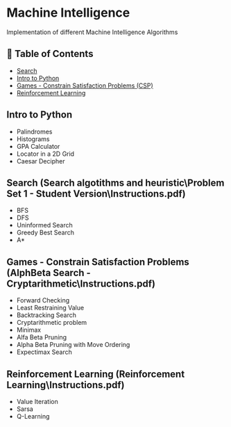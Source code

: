 # Machine Intelligence 
Implementation of different Machine Intelligence Algorithms
## 📝 Table of Contents

- [Search](#Search)
- [Intro to Python](#intro)
- [Games - Constrain Satisfaction Problems (CSP)](#Games)
- [Reinforcement Learning](#RL)

## Intro to Python   <a name = "intro"></a>
- Palindromes
- Histograms
- GPA Calculator
- Locator in a 2D Grid
- Caesar Decipher


## Search (Search algotithms and heuristic\Problem Set 1 - Student Version\Instructions.pdf) <a name = "Search"></a>
- BFS
- DFS
- Uninformed Search
- Greedy Best Search
- A*


## Games - Constrain Satisfaction Problems (AlphBeta Search - Cryptarithmetic\Instructions.pdf) <a name = "Games"></a>
- Forward Checking
- Least Restraining Value
- Backtracking Search
- Cryptarithmetic problem
- Minimax
- Alfa Beta Pruning
- Alpha Beta Pruning with Move Ordering
- Expectimax Search

## Reinforcement Learning (Reinforcement Learning\Instructions.pdf) <a name = "RL"></a>
- Value Iteration
- Sarsa
- Q-Learning
